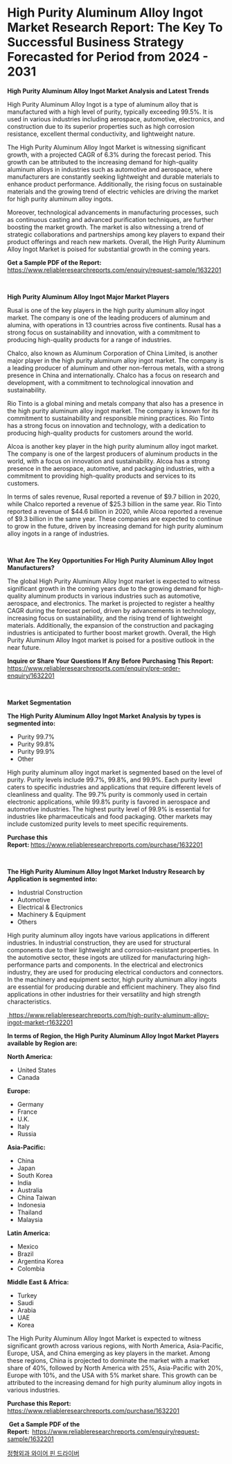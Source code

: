 <p><h1>High Purity Aluminum Alloy Ingot Market Research Report: The Key To Successful Business Strategy Forecasted for Period from 2024 - 2031</h1></p><p><strong>High Purity Aluminum Alloy Ingot Market Analysis and Latest Trends</strong></p>
<p><p>High Purity Aluminum Alloy Ingot is a type of aluminum alloy that is manufactured with a high level of purity, typically exceeding 99.5%. It is used in various industries including aerospace, automotive, electronics, and construction due to its superior properties such as high corrosion resistance, excellent thermal conductivity, and lightweight nature.</p><p>The High Purity Aluminum Alloy Ingot Market is witnessing significant growth, with a projected CAGR of 6.3% during the forecast period. This growth can be attributed to the increasing demand for high-quality aluminum alloys in industries such as automotive and aerospace, where manufacturers are constantly seeking lightweight and durable materials to enhance product performance. Additionally, the rising focus on sustainable materials and the growing trend of electric vehicles are driving the market for high purity aluminum alloy ingots.</p><p>Moreover, technological advancements in manufacturing processes, such as continuous casting and advanced purification techniques, are further boosting the market growth. The market is also witnessing a trend of strategic collaborations and partnerships among key players to expand their product offerings and reach new markets. Overall, the High Purity Aluminum Alloy Ingot Market is poised for substantial growth in the coming years.</p></p>
<p><strong>Get a Sample PDF of the Report:&nbsp;</strong> <a href="https://www.reliableresearchreports.com/enquiry/request-sample/1632201">https://www.reliableresearchreports.com/enquiry/request-sample/1632201</a></p>
<p>&nbsp;</p>
<p><strong>High Purity Aluminum Alloy Ingot Major Market Players</strong></p>
<p><p>Rusal is one of the key players in the high purity aluminum alloy ingot market. The company is one of the leading producers of aluminum and alumina, with operations in 13 countries across five continents. Rusal has a strong focus on sustainability and innovation, with a commitment to producing high-quality products for a range of industries.</p><p>Chalco, also known as Aluminum Corporation of China Limited, is another major player in the high purity aluminum alloy ingot market. The company is a leading producer of aluminum and other non-ferrous metals, with a strong presence in China and internationally. Chalco has a focus on research and development, with a commitment to technological innovation and sustainability.</p><p>Rio Tinto is a global mining and metals company that also has a presence in the high purity aluminum alloy ingot market. The company is known for its commitment to sustainability and responsible mining practices. Rio Tinto has a strong focus on innovation and technology, with a dedication to producing high-quality products for customers around the world.</p><p>Alcoa is another key player in the high purity aluminum alloy ingot market. The company is one of the largest producers of aluminum products in the world, with a focus on innovation and sustainability. Alcoa has a strong presence in the aerospace, automotive, and packaging industries, with a commitment to providing high-quality products and services to its customers.</p><p>In terms of sales revenue, Rusal reported a revenue of $9.7 billion in 2020, while Chalco reported a revenue of $25.3 billion in the same year. Rio Tinto reported a revenue of $44.6 billion in 2020, while Alcoa reported a revenue of $9.3 billion in the same year. These companies are expected to continue to grow in the future, driven by increasing demand for high purity aluminum alloy ingots in a range of industries.</p></p>
<p>&nbsp;</p>
<p><strong>What Are The Key Opportunities For High Purity Aluminum Alloy Ingot Manufacturers?</strong></p>
<p><p>The global High Purity Aluminum Alloy Ingot market is expected to witness significant growth in the coming years due to the growing demand for high-quality aluminum products in various industries such as automotive, aerospace, and electronics. The market is projected to register a healthy CAGR during the forecast period, driven by advancements in technology, increasing focus on sustainability, and the rising trend of lightweight materials. Additionally, the expansion of the construction and packaging industries is anticipated to further boost market growth. Overall, the High Purity Aluminum Alloy Ingot market is poised for a positive outlook in the near future.</p></p>
<p><strong>Inquire or Share Your Questions If Any Before Purchasing This Report:</strong> <a href="https://www.reliableresearchreports.com/enquiry/pre-order-enquiry/1632201">https://www.reliableresearchreports.com/enquiry/pre-order-enquiry/1632201</a></p>
<p>&nbsp;</p>
<p><strong>Market Segmentation</strong></p>
<p><strong>The High Purity Aluminum Alloy Ingot Market Analysis by types is segmented into:</strong></p>
<p><ul><li>Purity 99.7%</li><li>Purity 99.8%</li><li>Purity 99.9%</li><li>Other</li></ul></p>
<p><p>High purity aluminum alloy ingot market is segmented based on the level of purity. Purity levels include 99.7%, 99.8%, and 99.9%. Each purity level caters to specific industries and applications that require different levels of cleanliness and quality. The 99.7% purity is commonly used in certain electronic applications, while 99.8% purity is favored in aerospace and automotive industries. The highest purity level of 99.9% is essential for industries like pharmaceuticals and food packaging. Other markets may include customized purity levels to meet specific requirements.</p></p>
<p><strong>Purchase this Report:&nbsp;</strong><a href="https://www.reliableresearchreports.com/purchase/1632201">https://www.reliableresearchreports.com/purchase/1632201</a></p>
<p>&nbsp;</p>
<p><strong>The High Purity Aluminum Alloy Ingot Market Industry Research by Application is segmented into:</strong></p>
<p><ul><li>Industrial Construction</li><li>Automotive</li><li>Electrical & Electronics</li><li>Machinery & Equipment</li><li>Others</li></ul></p>
<p><p>High purity aluminum alloy ingots have various applications in different industries. In industrial construction, they are used for structural components due to their lightweight and corrosion-resistant properties. In the automotive sector, these ingots are utilized for manufacturing high-performance parts and components. In the electrical and electronics industry, they are used for producing electrical conductors and connectors. In the machinery and equipment sector, high purity aluminum alloy ingots are essential for producing durable and efficient machinery. They also find applications in other industries for their versatility and high strength characteristics.</p></p>
<p><a href="https://www.reliableresearchreports.com/high-purity-aluminum-alloy-ingot-market-r1632201">&nbsp;https://www.reliableresearchreports.com/high-purity-aluminum-alloy-ingot-market-r1632201</a></p>
<p><strong>In terms of Region, the High Purity Aluminum Alloy Ingot Market Players available by Region are:</strong></p>
<p>
    <p> <strong> North America: </strong>
        <ul>
            <li>United States</li>
            <li>Canada</li>
        </ul>
        </p> 
    <p> <strong> Europe: </strong>
        <ul>
            <li>Germany</li>
            <li>France</li>
            <li>U.K.</li>
            <li>Italy</li>
            <li>Russia</li>
        </ul>
        </p> 
    <p> <strong> Asia-Pacific: </strong>
        <ul>
            <li>China</li>
            <li>Japan</li>
            <li>South Korea</li>
            <li>India</li>
            <li>Australia</li>
            <li>China Taiwan</li>
            <li>Indonesia</li>
            <li>Thailand</li>
            <li>Malaysia</li>
        </ul>
        </p> 
    <p> <strong> Latin America: </strong>
        <ul>
            <li>Mexico</li>
            <li>Brazil</li>
            <li>Argentina Korea</li>
            <li>Colombia</li>
        </ul>
        </p> 
    <p> <strong> Middle East & Africa: </strong>
        <ul>
            <li>Turkey</li>
            <li>Saudi</li>
            <li>Arabia</li>
            <li>UAE</li>
            <li>Korea</li>
        </ul>
    </p>
    </p>
<p><p>The High Purity Aluminum Alloy Ingot Market is expected to witness significant growth across various regions, with North America, Asia-Pacific, Europe, USA, and China emerging as key players in the market. Among these regions, China is projected to dominate the market with a market share of 40%, followed by North America with 25%, Asia-Pacific with 20%, Europe with 10%, and the USA with 5% market share. This growth can be attributed to the increasing demand for high purity aluminum alloy ingots in various industries.</p></p>
<p><strong>Purchase this Report: </strong><a href="https://www.reliableresearchreports.com/purchase/1632201">https://www.reliableresearchreports.com/purchase/1632201</a></p>
<p>&nbsp;<strong>Get a Sample PDF of the Report:&nbsp;&nbsp;</strong><a href="https://www.reliableresearchreports.com/enquiry/request-sample/1632201">https://www.reliableresearchreports.com/enquiry/request-sample/1632201</a></p>
<p><strong></strong></p>
<p><p><a href="https://medium.com/@ishacian.georges/%EC%A0%95%ED%98%95-%EC%99%80%EC%9D%B4%EC%96%B4-%ED%95%80-%EB%93%9C%EB%9D%BC%EC%9D%B4%EB%B2%84-%EC%8B%9C%EC%9E%A5-%EC%A1%B0%EC%82%AC-%EB%B3%B4%EA%B3%A0%EC%84%9C%EC%97%90%EB%8A%94-2024%EB%85%84%EB%B6%80%ED%84%B0-2031%EB%85%84%EA%B9%8C%EC%A7%80-%EC%9D%98-%EC%84%B1%EC%9E%A5%EB%A5%A0%EC%9D%84-%EC%98%88%EC%83%81%ED%95%9C-%EC%8B%9C%EC%9E%A5-%EA%B7%9C%EB%AA%A8-%EC%A0%90%EC%9C%A0%EC%9C%A8-%EB%B0%8F-%EB%B6%84%EC%84%9D%EC%9D%B4-%ED%8F%AC%ED%95%A8%EB%90%98%EC%96%B4-%EC%9E%88%EC%8A%B5%EB%8B%88%EB%8B%A4-57d6493488af">정형외과 와이어 핀 드라이버</a></p></p>